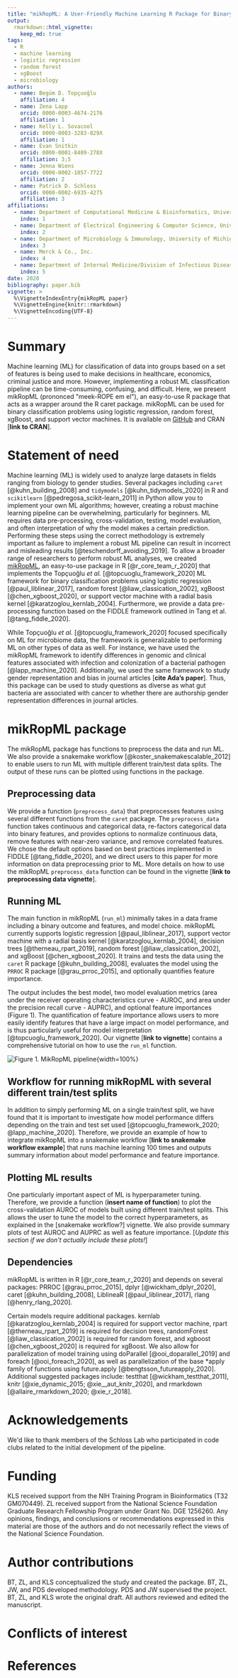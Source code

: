 ```yaml
---
title: "mikRopML: A User-Friendly Machine Learning R Package for Binary Classification Problems"
output: 
  rmarkdown::html_vignette:
    keep_md: true
tags:
  - R
  - machine learning
  - logistic regression
  - random forest
  - xgBoost
  - microbiology
authors:
  - name: Begüm D. Topçuoğlu
    affiliation: 4
  - name: Zena Lapp
    orcid: 0000-0003-4674-2176
    affiliation: 1
  - name: Kelly L. Sovacool
    orcid: 0000-0003-3283-829X
    affiliation: 1
  - name: Evan Snitkin
    orcid: 0000-0001-8409-278X
    affiliation: 3;5
  - name: Jenna Wiens
    orcid: 0000-0002-1057-7722
    affiliation: 2
  - name: Patrick D. Schloss
    orcid: 0000-0002-6935-4275
    affiliation: 3
affiliations:
  - name: Department of Computational Medicine & Bioinformatics, University of Michigan
    index: 1
  - name: Department of Electrical Engineering & Computer Science, University of Michigan
    index: 2
  - name: Department of Microbiology & Immunology, University of Michigan
    index: 3
  - name: Merck & Co., Inc.
    index: 4
  - name: Department of Internal Medicine/Division of Infectious Diseases, University of Michigan
    index: 5
date: 2020
bibliography: paper.bib
vignette: >
  %\VignetteIndexEntry{mikRopML paper}
  %\VignetteEngine{knitr::rmarkdown}
  %\VignetteEncoding{UTF-8}
---
```





# Summary

Machine learning (ML) for classification of data into groups based on a set of features is being used to make decisions in healthcare, economics, criminal justice and more. 
However, implementing a robust ML classification pipeline can be time-consuming, confusing, and difficult. 
Here, we present mikRopML (prononced "meek-ROPE em el"), an easy-to-use R package that acts as a wrapper around the R caret package.
mikRopML can be used for binary classification problems using logistic regression, random forest, xgBoost, and support vector machines.
It is available on [GitHub](https://github.com/SchlossLab/mikRopML/) and CRAN [**link to CRAN**]. 

# Statement of need

Machine learning (ML) is widely used to analyze large datasets in fields ranging from biology to gender studies. 
Several packages including `caret` [@kuhn_building_2008] and `tidymodels` [@kuhn_tidymodels_2020] in R and `scikitlearn` [@pedregosa_scikit-learn_2011] in Python allow you to implement your own ML algorithms; however, creating a robust machine learning pipeline can be overwhelming, particularly for beginners. 
ML requires data pre-processing, cross-validation, testing, model evaluation, and often interpretation of why the model makes a certain prediction. 
Performing these steps using the correct methodology is extremely important as failure to implement a robust ML pipeline can result in incorrect and misleading results [@teschendorff_avoiding_2019]. 
To allow a broader range of researchers to perform robust ML analyses, we created [mikRopML](https://github.com/SchlossLab/mikRopML/), an easy-to-use package in R [@r_core_team_r_2020] that implements the Topçuoğlu _et al._ [@topcuoglu_framework_2020] ML framework for binary classification problems using logistic regression [@paul_liblinear_2017], random forest [@liaw_classication_2002], xgBoost [@chen_xgboost_2020], or support vector machine with a radial basis kernel [@karatzoglou_kernlab_2004]. 
Furthermore, we provide a data pre-processing function based on the FIDDLE framework outlined in Tang et al. [@tang_fiddle_2020].

While Topçuoğlu _et al._ [@topcuoglu_framework_2020] focused specifically on ML for microbiome data, the framework is generalizable to performing ML on other types of data as well. 
For instance, we have used the mikRopML framework to identify differences in genomic and clinical features associated with infection and colonization of a bacterial pathogen [@lapp_machine_2020]. 
Additionally, we used the same framework to study gender representation and bias in journal articles [**cite Ada’s paper**]. 
Thus, this package can be used to study questions as diverse as what gut bacteria are associated with cancer to whether there are authorship gender representation differences in journal articles.

# mikRopML package

The mikRopML package has functions to preprocess the data and run ML. 
We also provide a snakemake workflow [@koster_snakemakescalable_2012] to enable users to run ML with multiple different train/test data splits. 
The output of these runs can be plotted using functions in the package.

## Preprocessing data

We provide a function (`preprocess_data`) that preprocesses features using several different functions from the `caret` package. 
The `preprocess_data` function takes continuous and categorical data, re-factors categorical data into binary features, and provides options to normalize continuous data, remove features with near-zero variance, and remove correlated features. 
We chose the default options based on best practices implemented in FIDDLE [@tang_fiddle_2020], and we direct users to this paper for more information on data preprocessing prior to ML. 
More details on how to use the mikRopML `preprocess_data` function can be found in the vignette [**link to preprocessing data vignette**].

## Running ML

<!-- TODO: add decision tree -->
The main function in mikRopML (`run_ml`) minimally takes in a data frame including a binary outcome and features, and model choice. mikRopML currently supports logistic regression [@paul_liblinear_2017], support vector machine with a radial basis kernel [@karatzoglou_kernlab_2004], decision trees [@therneau_rpart_2019], random forest [@liaw_classication_2002], and xgBoost [@chen_xgboost_2020]. 
It trains and tests the data using the `caret` R package [@kuhn_building_2008], evaluates the model using the `PRROC` R package [@grau_prroc_2015], and optionally quantifies feature importance.
<!-- should we add something in about splitting into train/test sets based on group? not sure it's super important to include here, although it's a nice feature -->
The output includes the best model, two model evaluation metrics (area under the receiver operating characteristics curve - AUROC, and area under the precision recall curve - AUPRC), and optional feature importances (Figure 1). 
The quantification of feature importance allows users to more easily identify features that have a large impact on model performance, and is thus particularly useful for model interpretation [@topcuoglu_framework_2020]. 
Our vignette [**link to vignette**] contains a comprehensive tutorial on how to use the `run_ml` function.

![Figure 1. MikRopML pipeline](mikRopML-pipeline.png){width=100%}

## Workflow for running mikRopML with several different train/test splits

In addition to simply performing ML on a single train/test split, we have found that it is important to investigate how model performance differs depending on the train and test set used [@topcuoglu_framework_2020; @lapp_machine_2020]. 
Therefore, we provide an example of how to integrate mikRopML into a snakemake workflow [**link to snakemake workflow example**] that runs machine learning 100 times and outputs summary information about model performance and feature importance.

## Plotting ML results

One particularly important aspect of ML is hyperparameter tuning. 
Therefore, we provide a function (**insert name of function**) to plot the cross-validation AUROC of models built using different train/test splits. 
This allows the user to tune the model to the correct hyperparameters, as explained in the [snakemake workflow?] vignette.
We also provide summary plots of test AUROC and AUPRC as well as feature importance.
[*Update this section if we don't actually include these plots!*]

## Dependencies

mikRopML is written in R [@r_core_team_r_2020] and depends on several packages: PRROC [@grau_prroc_2015], dplyr [@wickham_dplyr_2020], caret [@kuhn_building_2008], LiblineaR [@paul_liblinear_2017], rlang [@henry_rlang_2020]. 
<!-- do we need to list all these? -->
Certain models require additional packages. 
kernlab [@karatzoglou_kernlab_2004] is required for support vector machine, rpart [@therneau_rpart_2019] is required for decision trees, randomForest [@liaw_classication_2002] is required for random forest, and xgboost [@chen_xgboost_2020] is required for xgBoost. 
We also allow for parallelization of model training using doParallel [@ooi_doparallel_2019] and foreach [@ooi_foreach_2020], as well as parallelization of the base *apply family of functions using future.apply [@bengtsson_futureapply_2020].
Additional suggested packages include: testthat [@wickham_testthat_2011], knitr [@xie_dynamic_2015; @xie__aut_knitr_2020], and rmarkdown [@allaire_rmarkdown_2020; @xie_r_2018].

# Acknowledgements

We'd like to thank members of the Schloss Lab who participated in code clubs related to the initial development of the pipeline. 

# Funding
<!--TODO Others add funding if needed -->
KLS received support from the NIH Training Program in Bioinformatics (T32 GM070449).
ZL received support from the National Science Foundation Graduate Research Fellowship Program under Grant No. DGE 1256260. 
Any opinions, findings, and conclusions or recommendations expressed in this material are those of the authors and do not necessarily reflect the views of the National Science Foundation.

# Author contributions

BT, ZL, and KLS conceptualized the study and created the package. 
BT, ZL, JW, and PDS developed methodology. 
PDS and JW supervised the project. 
BT, ZL, and KLS wrote the original draft. 
All authors reviewed and edited the manuscript.

# Conflicts of interest
<!--TODO Add conflicts of interest here -->

# References
